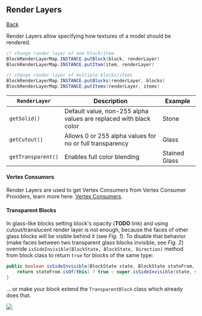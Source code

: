 ## Render Layers
[Back](../fabric.md)

Render Layers allow specifying how textures of a model should be rendered.

```java
// change rander layer of one block/item
BlockRenderLayerMap.INSTANCE.putBlock(block, renderLayer)
BlockRenderLayerMap.INSTANCE.putItem(item, renderLayer)

// change rander layer of multiple blocks/items
BlockRenderLayerMap.INSTANCE.putBlocks(renderLayer, blocks)
BlockRenderLayerMap.INSTANCE.putItems(renderLayer, items)
```

| `RenderLayer` | Description | Example |
| ----------- | ----------- | ------- |
| `getSolid()` | Default value, non-255 alpha values are replaced with black color | Stone |
| `getCutout()` | Allows 0 or 255 alpha values for no or full transparency | Glass |
| `getTransparent()` | Enables full color blending | Stained Glass |

#### Vertex Consumers
Render Layers are used to get Vertex Consumers from Vertex Consumer Providers, learn more here: [Vertex Consumers](rendering/consumers.md).

#### Transparent Blocks
In glass-like blocks setting block's opacity (**TODO** link) and using cutout/translucent render layer is not enough, because the faces of other glass blocks will be visible behind it (see _Fig. 1_). To disable that behavior (make faces between two transparent glass blocks invisible, see _Fig. 2_) override `isSideInvisible(BlockState, BlockState, Direction)` method from block class to return `true` for blocks of the same type:

```java
public boolean isSideInvisible(BlockState state, BlockState stateFrom, Direction direction) {
	return stateFrom.isOf(this) ? true : super.isSideInvisible(state, stateFrom, direction);
}
```

... or make your block extend the `TransparentBlock` class which already does that.

![](/assets/fabric_rendering_layer.png)

